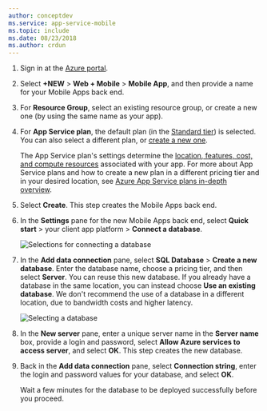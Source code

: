 ```yaml
---
author: conceptdev
ms.service: app-service-mobile
ms.topic: include
ms.date: 08/23/2018
ms.author: crdun
---
```

1. Sign in at the [Azure portal].
2. Select **+NEW** > **Web + Mobile** > **Mobile App**, and then provide a name for your Mobile Apps back end.
3. For **Resource Group**, select an existing resource group, or create a new one (by using the same name as your app). 
4. For **App Service plan**, the default plan (in the [Standard tier](https://azure.microsoft.com/pricing/details/app-service/)) is selected. You can also  select a different plan, or [create a new one](../articles/app-service/app-service-plan-manage.md#create-an-app-service-plan). 

   The App Service plan's settings determine the [location, features, cost, and compute resources](https://azure.microsoft.com/pricing/details/app-service/) associated with your app. For more about App Service plans and how to create a new plan in a different pricing tier and in your desired location, see [Azure App Service plans in-depth overview](../articles/app-service/azure-web-sites-web-hosting-plans-in-depth-overview.md).
   
5. Select **Create**. This step creates the Mobile Apps back end. 
6. In the **Settings** pane for the new Mobile Apps back end, select **Quick start** > your client app platform > **Connect a database**. 
   
   ![Selections for connecting a database](./media/app-service-mobile-dotnet-backend-create-new-service/dotnet-backend-create-data-connection.png)
7. In the **Add data connection** pane, select **SQL Database** > **Create a new database**. Enter the database name, choose a pricing tier, and then select **Server**. You can reuse this new database. If you already have a database in the same location, you can instead choose **Use an existing database**. We don't recommend the use of a database in a different location, due to bandwidth costs and higher latency.
   
   ![Selecting a database](./media/app-service-mobile-dotnet-backend-create-new-service/dotnet-backend-create-db.png)
8. In the **New server** pane, enter a unique server name in the **Server name** box, provide a login and password, select **Allow Azure services to access server**, and select **OK**. This step creates the new database.
9. Back in the **Add data connection** pane, select **Connection string**, enter the login and password values for your database, and select **OK**. 

   Wait a few minutes for the database to be deployed successfully before you proceed.

<!-- URLs. -->
[Azure portal]: https://portal.azure.com/
